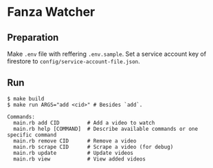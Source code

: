 # Fanza Watcher

## Preparation
Make `.env` file with reffering `.env.sample`.
Set a service account key of firestore to `config/service-account-file.json`.

## Run

```shell
$ make build
$ make run ARGS="add <cid>" # Besides `add`.
```

```
Commands:
  main.rb add CID         # Add a video to watch
  main.rb help [COMMAND]  # Describe available commands or one specific command
  main.rb remove CID      # Remove a video
  main.rb scrape CID      # Scrape a video (for debug)
  main.rb update          # Update videos
  main.rb view            # View added videos
```
